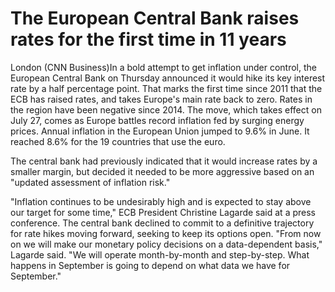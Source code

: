 # The European Central Bank raises rates for the first time in 11 years

London (CNN Business)In a bold attempt to get inflation under control, the European Central Bank on Thursday announced it would hike its key interest rate by a half percentage point.
That marks the first time since 2011 that the ECB has raised rates, and takes Europe's main rate back to zero. Rates in the region have been negative since 2014.
The move, which takes effect on July 27, comes as Europe battles record inflation fed by surging energy prices. Annual inflation in the European Union jumped to 9.6% in June. It reached 8.6% for the 19 countries that use the euro.

The central bank had previously indicated that it would increase rates by a smaller margin, but decided it needed to be more aggressive based on an "updated assessment of inflation risk."

"Inflation continues to be undesirably high and is expected to stay above our target for some time," ECB President Christine Lagarde said at a press conference.
The central bank declined to commit to a definitive trajectory for rate hikes moving forward, seeking to keep its options open.
"From now on we will make our monetary policy decisions on a data-dependent basis," Lagarde said. "We will operate month-by-month and step-by-step. What happens in September is going to depend on what data we have for September."
